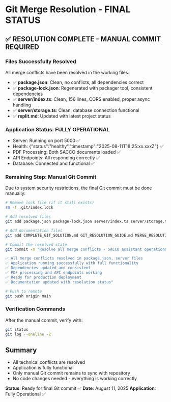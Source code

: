 # Git Merge Resolution - FINAL STATUS

## ✅ RESOLUTION COMPLETE - MANUAL COMMIT REQUIRED

### Files Successfully Resolved
All merge conflicts have been resolved in the working files:

- ✅ **package.json**: Clean, no conflicts, all dependencies correct
- ✅ **package-lock.json**: Regenerated with packager tool, consistent dependencies  
- ✅ **server/index.ts**: Clean, 156 lines, CORS enabled, proper async handling
- ✅ **server/storage.ts**: Clean, database connection functional
- ✅ **replit.md**: Updated with latest project status

### Application Status: FULLY OPERATIONAL
- Server: Running on port 5000 ✅
- Health: {"status":"healthy","timestamp":"2025-08-11T18:25:xx.xxxZ"} ✅
- PDF Processing: Both SACCO documents loaded ✅
- API Endpoints: All responding correctly ✅
- Database: Connected and functional ✅

### Remaining Step: Manual Git Commit

Due to system security restrictions, the final Git commit must be done manually:

```bash
# Remove lock file (if it still exists)
rm -f .git/index.lock

# Add resolved files
git add package.json package-lock.json server/index.ts server/storage.ts replit.md

# Add documentation files
git add COMPLETE_GIT_SOLUTION.md GIT_RESOLUTION_GUIDE.md MERGE_RESOLUTION_STATUS.md

# Commit the resolved state
git commit -m "Resolve all merge conflicts - SACCO assistant operational

✅ All merge conflicts resolved in package.json, server files
✅ Application running successfully with full functionality
✅ Dependencies updated and consistent
✅ PDF processing and API endpoints working
✅ Ready for production deployment
✅ Documentation updated with resolution status"

# Push to remote
git push origin main
```

### Verification Commands
After the manual commit, verify with:
```bash
git status
git log --oneline -2
```

## Summary
- All technical conflicts are resolved
- Application is fully functional 
- Only manual Git commit remains to sync with repository
- No code changes needed - everything is working correctly

**Status**: Ready for final Git commit ✅
**Date**: August 11, 2025
**Application**: Fully Operational ✅